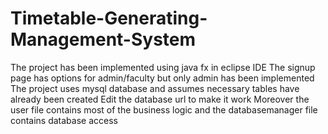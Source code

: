 # Timetable-Generating-Management-System
The project has been implemented using java fx in eclipse IDE
The signup page has options for admin/faculty but only admin has been implemented
The project uses mysql database and assumes necessary tables have already been created
Edit the database url to make it work
Moreover the user file contains most of the business logic and the databasemanager file contains database access
 
